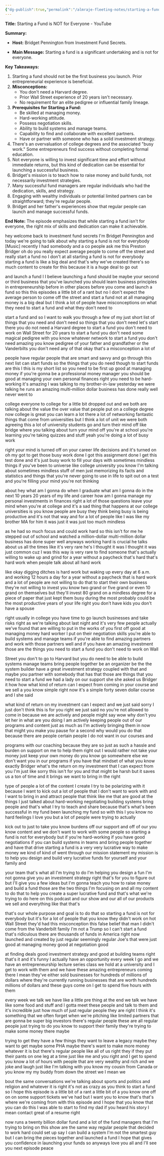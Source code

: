 ```yaml
---
{"dg-publish":true,"permalink":"/almraje-fleeting-notes/starting-a-fund-is-not-for-everyone-you-tube/"}
---
```


**Title:** Starting a Fund is NOT for Everyone - YouTube

**Summary:**

- **Host:** Bridget Pennington from Investment Fund Secrets.
  
- **Main Message:** Starting a fund is a significant undertaking and is not for everyone.

**Key Takeaways:**

1. Starting a fund should not be the first business you launch. Prior entrepreneurial experience is beneficial.
2. **Misconceptions:**
   - You don't need a Harvard degree.
   - Prior Wall Street experience of 20 years isn't necessary.
   - No requirement for an elite pedigree or influential family lineage.
3. **Prerequisites for Starting a Fund:**
   - Be skilled at managing money.
   - Hard-working attitude.
   - Possess negotiation skills.
   - Ability to build systems and manage teams.
   - Capability to find and collaborate with excellent partners.
   - Have or partner with someone who has a solid investment strategy.
4. There's an overvaluation of college degrees and the associated "busy work." Some entrepreneurs find success without completing formal education.
5. Not everyone is willing to invest significant time and effort without immediate returns, but this kind of dedication can be essential for launching a successful business.
6. Bridget's mission is to teach how to raise money and build funds, not necessarily investment strategies.
7. Many successful fund managers are regular individuals who had the dedication, skills, and strategy.
8. Engaging with wealthy individuals or potential limited partners can be straightforward; they're regular people.
9. Bridget and her father's experiences show that regular people can launch and manage successful funds. 

**End Note:** The episode emphasizes that while starting a fund isn't for everyone, the right mix of skills and dedication can make it achievable.

hey welcome back to investment fund secrets I'm Bridget Pennington and today we're going to talk about why starting a fund is not for everybody \[Music\] recently I had somebody and a co people ask me this Preston Bridger oh do you really expect average people to come off the street and really start a fund no I don't at all starting a fund is not for everybody starting a fund is like a big deal and that's why we've created there's so much content to create for this because it is a huge deal to go out

and launch a fund I I believe launching a fund should be maybe your second or third business that you've launched you should learn business principles in entrepreneurship before in other places before you come and launch a fund so this this episodes a little bit of a rant but no I don't expect the average person to come off the street and start a fund not at all managing money is a big deal but I think a lot of people have misconceptions on what they need to start a fund and what they don't need to

start a fund and so I want to walk you through a few of my just short list of things that you need and don't need so things that you don't need let's start there you do not need a Harvard degree to start a fund you don't need to work on Wall Street for 20 years to start a fund you don't need some magical pedigree with you know whatever network to start a fund you don't need amazing you know pedigree of your father and grandfather or the Vanderbilts you don't need any of that okay that's a misconception a lot of

people have regular people that are smart and savvy and go through this next list can start funds so the things that you do need though to start funds are this I this is my short list so you need to be first up good at managing money if you're gonna be a professional money manager you should be good at managing your own personal finances right you need to be hard-working it's amazing I was talking to my brother-in-law yesterday we were talking he runs an amazing multi-million dollar business has done really well never went to

college everyone to college for a little bit dropped out and we both are talking about the value the over value that people put on a college degree now college is great you can learn a lot there a lot of networking fantastic things that come from universities but I think a lot of unit we were both agreeing this a lot of university students go and turn their mind off like bridge where you talking about turn your mind off you're at school you're learning you're taking quizzes and stuff yeah you're doing a lot of busy work

right your mind is turned off on your career life decisions and it's turned on oh my got to get those busy work done I got this assignment done I get this test done and it's just busy work to fill your days with sometimes mindless things if you've been to universe like college university you know I'm talking about sometimes mindless stuff of men just memorizing its facts and statistics and things that you're never going to use in life to spit out on a test and you're filling your mind you're not thinking

about hey what am I gonna do when I graduate what am I gonna do in the next 10 years 20 years of my life and career how am I gonna manage my personal investments in finances right a lot of those questions leave your mind when you're at college and it's a sad thing that happens at our college universities is you know people are busy they think being busy is being productive and it's not that way and for a lot of people like I was like my brother MA for him it was just it was just too much mindless

as he had so much focus and could work hard so this isn't for me he stepped out of school and watched a million-dollar multi-million dollar business has done super well anyways working hard is crucial he talks about us all the times like it's very rare he's I thought it was I thought it was just common cuz I was this way is very rare to find someone that's actually willing to wake up and grind for a year without a paycheck that's hard that's hard work when people talk about all hard work

like okay digging ditches is hard work but waking up every day at 6 a.m. and working 12 hours a day for a year without a paycheck that is hard work and a lot of people are not willing to do that to start their own business they're not willing to invest you know two grand or five grand or even 10 grand on themselves but they'll invest 80 grand on a mindless degree for a piece of paper that just kept them busy during the most probably could be the most productive years of your life right you don't have kids you don't have a spouse

right usually in college you have time to go launch businesses and take risks right as we're talking about last night and it's very few people actually we've found that are willing to put in the works of you first off good at managing money hard worker I put on their negotiation skills you're able to build systems and manage teams if you're able to find amazing partners and work with those partners well and if you have an amazing investment those are the things you need to start a fund you don't need to work on Wall

Street you don't to go to Harvard but you do need to be able to build systems manage teams bring people together be an organizer be the the system builder have a great investment strategy coupled with that and maybe you partner with somebody that has that those are things that you need to start a fund we had a lady on our support she she asked us Bridger it how how what kind of return can I expect from coming in your course and we sell a you know simple right now it's a simple forty seven dollar course and I she said

what kind of return on my investment can I expect and we just said sorry I just don't think this is for you right we just said no you're not allowed to come in because we are actively and people might say wow why don't you let her in what are you doing I am actively keeping people out of our programs and content just as much as I'm actively bringing them in now that might you make you pause for a second why would you do that because there are people certain people I do not want in our courses and

programs with our coaching because they are so just as such a hassle and burden on support on me to help them right out I would rather not take your money just keep your own money do you know go somewhere else we don't want you in our programs if you have that mindset of what you know exactly Bridger what's the return on my investment that I can expect from you I'm just like sorry this isn't for you and that might be harsh but it saves us a ton of time and it brings we want to bring in the right

type of people a lot of the content I create I try to be polarizing with it because I want to kick out a lot of people that I don't want to work with and I want to bring in and attract people that think like me that are good at the things I just talked about hard-working negotiating building systems bring people and that's what I try to teach and share because that's what's been successful in my fund been launching my fund so with this I you know no hard feelings I love you but a lot of people were trying to actually

kick out to just to take you know burdens off our support and off of our you know content and we don't want to work with some people so starting a fund is not for everybody but if you're hard-working if you have good negotiations if you can build systems in teams and bring people together and have that drive starting a fund is a very very lucrative way to make money we kind of kind of went through our mission statement my mission is to help you design and build very lucrative funds for yourself and your family and

your team that's what all I'm trying to do I'm helping you design a fun I'm not gonna give you an investment strategy right that's for you to figure out but I'll give you a few ideas but I'm gonna teach you how to raise money and build a fund those are the two things I'm focusing on and all my content to do that to help you create a super lucrative fund and that's what we're trying to do here on this podcast and our show and our all of our products we sell and everything like that that's

that's our whole purpose and goal is to do that so starting a fund is not for everybody but it's for a lot of people that you know they didn't work on hot Wall Street they'd had this misconception this false belief that man I didn't come from the Vanderbilt family I'm not a Trump so I can't start a fund that's ridiculous there are thousands of funds in America right now launched and created by just regular seemingly regular Joe's that were just good at managing money good at negotiation good

at finding deals good investment strategy and good at building teams right that's it and it's funny I actually have an opportunity every week I go and we have an entrepreneurship lecture series class we hold at a university and I get to work with them and we have these amazing entrepreneurs coming there I mean they've either sold businesses for hundreds of millions of dollars where they're currently running businesses that are worth hundreds millions of dollars and these guys come on I get to spend five hours with them

every week we talk we have like a little pre thing at the end we talk we have like some food and stuff and I gotta meet these people and talk to them and it's incredible just how much of just regular people they are right I think it's something that we often forget when we're pitching like limited partners that are gonna be super big investors there's regular people these are all regular people just trying to do you know to support their family they're trying to make some money there maybe

trying to get they have a few things they want to leave a legacy maybe they want to get maybe some PHA maybe there's want to make more money whatever it is but there's regular people like all of us right they if they put their pants on one leg at a time just like me and you right and I get to spend you know a lot of hours with people that are very wealthy and rich and we joke and laugh just like I'm talking with you know my cousin from Canada or you know my my buddy from down the street we I mean we

bout the same conversations we're talking about sports and politics and religion and whatever it is right it's not as crazy as you think to start a fund so I hope this episode is a little bit of a rant a little bit of a you know one off on on some support tickets we've had but I want you to know that's that's where we're coming from with this episode and I hope that you know that you can do this I was able to start to find my dad if you heard his story I mean contact great of a resume right

now runs a twenty billion dollar fund and a lot of the fund managers that I'm trying to bring on this show are the same way regular people that decided to work hard could set up say I can build a system I'm not the smartest guy but I can bring the pieces together and launched a fund I hope that gives you confidence in launching your funds so anyways love you all and I'll see you next episode peace